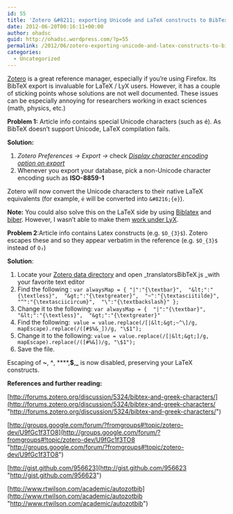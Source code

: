 ```yaml
---
id: 55
title: 'Zotero &#8211; exporting Unicode and LaTeX constructs to BibTex'
date: 2012-06-20T00:16:11+00:00
author: ohadsc
guid: http://ohadsc.wordpress.com/?p=55
permalink: /2012/06/zotero-exporting-unicode-and-latex-constructs-to-bibtex/
categories:
  - Uncategorized
---
```

[Zotero](http://www.zotero.org/ "Zotero") is a great reference manager, especially if you&#8217;re using Firefox. Its BibTeX export is invaluable for LaTeX / LyX users. However, it has a couple of sticking points whose solutions are not well documented. These issues can be especially annoying for researchers working in exact sciences (math, physics, etc.)

**Problem 1:** Article info contains special Unicode characters (such as é). As BibTeX doesn&#8217;t support Unicode, LaTeX compilation fails.

**Solution:** 

  1. _Zotero Preferences -> Export ->_ check _[Display character encoding option on export](http://www.zotero.org/support/preferences/export "Display character encoding option on export")_
  2. Whenever you export your database, pick a non-Unicode character encoding such as **ISO-8859-1**

Zotero will now convert the Unicode characters to their native LaTeX equivalents (for example, `é` will be converted into `&#8216;{e}`).

**Note:** You could also solve this on the LaTeX side by using [Biblatex](ftp://www.ctan.org/ctan/macros/latex/exptl/biblatex/doc/biblatex.pdf "Biblatex") and [biber](http://biblatex-biber.sourceforge.net/ "Biber"). However, I wasn&#8217;t able to make them [work under LyX](http://wiki.lyx.org/BibTeX/Biblatex#using-biber "work with LyX").

**Problem 2**:Article info contains Latex constructs (e.g. `$O_{3}$`). Zotero escapes these and so they appear verbatim in the reference (e.g. `$O_{3}$` instead of `O₃`)

**Solution**:

  1. Locate your [Zotero data directory](http://www.zotero.org/support/zotero_data "Zotero data directory") and open _translatorsBibTeX.js _with your favorite text editor
  2. Find the following : `var alwaysMap = { "|":"{\textbar}",  "&lt;":"{\textless}",  "&gt;":"{\textgreater}",  "~":"{\textasciitilde}",  "^":"{\textasciicircum}",  "\":"{\textbackslash}" };`
  3. Change it to the following: `var alwaysMap = {  "|":"{\textbar}",  "&lt;":"{\textless}",  "&gt;":"{\textgreater}"`
  3. Find the following:  `value = value.replace(/[|&lt;&gt;~^\]/g, mapEscape).replace(/([#$%&_])/g, "\$1");`
  4. Change it to the following: `value = value.replace(/[|&lt;&gt;]/g, mapEscape).replace(/([#%&])/g, "\$1");`
  4. Save the file.

Escaping of **~**, **^**, ****,**$**,**_** is now disabled, preserving your LaTeX constructs.

**References and further reading:**

[http://forums.zotero.org/discussion/5324/bibtex-and-greek-characters/](http://forums.zotero.org/discussion/5324/bibtex-and-greek-characters/ "http://forums.zotero.org/discussion/5324/bibtex-and-greek-characters/")

[http://groups.google.com/forum/?fromgroups#!topic/zotero-dev/U9fGc1f3TO8](http://groups.google.com/forum/?fromgroups#!topic/zotero-dev/U9fGc1f3TO8 "http://groups.google.com/forum/?fromgroups#!topic/zotero-dev/U9fGc1f3TO8")

[http://gist.github.com/956623](http://gist.github.com/956623 "http://gist.github.com/956623")

[http://www.rtwilson.com/academic/autozotbib](http://www.rtwilson.com/academic/autozotbib "http://www.rtwilson.com/academic/autozotbib")